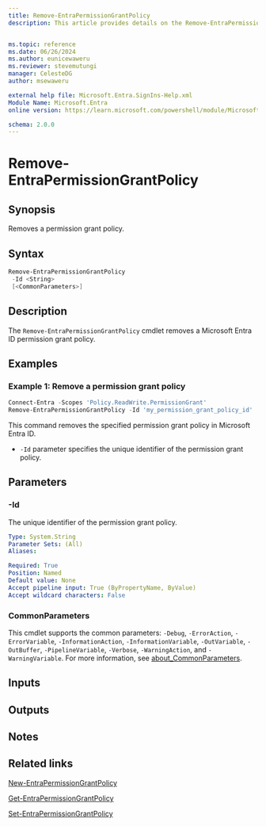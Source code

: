 ```yaml
---
title: Remove-EntraPermissionGrantPolicy
description: This article provides details on the Remove-EntraPermissionGrantPolicy command.


ms.topic: reference
ms.date: 06/26/2024
ms.author: eunicewaweru
ms.reviewer: stevemutungi
manager: CelesteDG
author: msewaweru

external help file: Microsoft.Entra.SignIns-Help.xml
Module Name: Microsoft.Entra
online version: https://learn.microsoft.com/powershell/module/Microsoft.Entra/Remove-EntraPermissionGrantPolicy

schema: 2.0.0
---
```


# Remove-EntraPermissionGrantPolicy

## Synopsis

Removes a permission grant policy.

## Syntax

```powershell
Remove-EntraPermissionGrantPolicy
 -Id <String>
 [<CommonParameters>]
```

## Description

The `Remove-EntraPermissionGrantPolicy` cmdlet removes a Microsoft Entra ID permission grant policy.

## Examples

### Example 1: Remove a permission grant policy

```powershell
Connect-Entra -Scopes 'Policy.ReadWrite.PermissionGrant'
Remove-EntraPermissionGrantPolicy -Id 'my_permission_grant_policy_id'
```

This command removes the specified permission grant policy in Microsoft Entra ID.

- `-Id` parameter specifies the unique identifier of the permission grant policy.

## Parameters

### -Id

The unique identifier of the permission grant policy.

```yaml
Type: System.String
Parameter Sets: (All)
Aliases:

Required: True
Position: Named
Default value: None
Accept pipeline input: True (ByPropertyName, ByValue)
Accept wildcard characters: False
```

### CommonParameters

This cmdlet supports the common parameters: `-Debug`, `-ErrorAction`, `-ErrorVariable`, `-InformationAction`, `-InformationVariable`, `-OutVariable`, `-OutBuffer`, `-PipelineVariable`, `-Verbose`, `-WarningAction`, and `-WarningVariable`. For more information, see [about_CommonParameters](https://go.microsoft.com/fwlink/?LinkID=113216).

## Inputs

## Outputs

## Notes

## Related links

[New-EntraPermissionGrantPolicy](New-EntraPermissionGrantPolicy.md)

[Get-EntraPermissionGrantPolicy](Get-EntraPermissionGrantPolicy.md)

[Set-EntraPermissionGrantPolicy](Set-EntraPermissionGrantPolicy.md)
